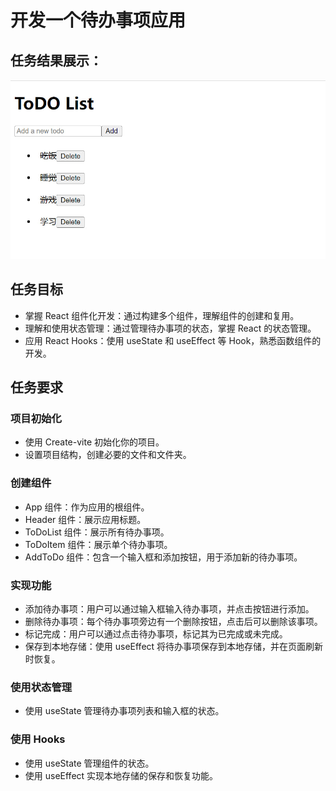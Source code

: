 # 开发一个待办事项应用

## 任务结果展示：

<img src="./result.jpg" alt="result" style="zoom: 67%;" />



## 任务目标

- 掌握 React 组件化开发：通过构建多个组件，理解组件的创建和复用。
- 理解和使用状态管理：通过管理待办事项的状态，掌握 React 的状态管理。
- 应用 React Hooks：使用 useState 和 useEffect 等 Hook，熟悉函数组件的开发。

## 任务要求

### 项目初始化

- 使用 Create-vite 初始化你的项目。
- 设置项目结构，创建必要的文件和文件夹。

### 创建组件

- App 组件：作为应用的根组件。
- Header 组件：展示应用标题。
- ToDoList 组件：展示所有待办事项。
- ToDoItem 组件：展示单个待办事项。
- AddToDo 组件：包含一个输入框和添加按钮，用于添加新的待办事项。

### 实现功能

- 添加待办事项：用户可以通过输入框输入待办事项，并点击按钮进行添加。
- 删除待办事项：每个待办事项旁边有一个删除按钮，点击后可以删除该事项。
- 标记完成：用户可以通过点击待办事项，标记其为已完成或未完成。
- 保存到本地存储：使用 useEffect 将待办事项保存到本地存储，并在页面刷新时恢复。

### 使用状态管理

- 使用 useState 管理待办事项列表和输入框的状态。

### 使用 Hooks

- 使用 useState 管理组件的状态。
- 使用 useEffect 实现本地存储的保存和恢复功能。